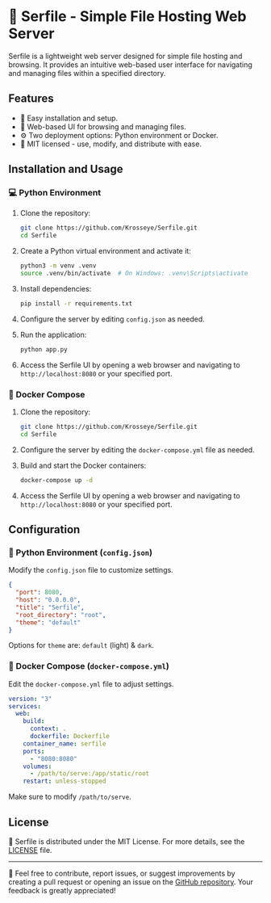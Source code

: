 
# :ocean: Serfile - Simple File Hosting Web Server

Serfile is a lightweight web server designed for simple file hosting and browsing. It provides an intuitive web-based user interface for navigating and managing files within a specified directory.

## Features

- :rocket: Easy installation and setup.
- :file_folder: Web-based UI for browsing and managing files.
- :gear: Two deployment options: Python environment or Docker.
- :scroll: MIT licensed - use, modify, and distribute with ease.

## Installation and Usage

### :computer: Python Environment

1. Clone the repository:

   ```bash
   git clone https://github.com/Krosseye/Serfile.git
   cd Serfile
   ```

2. Create a Python virtual environment and activate it:

   ```bash
   python3 -m venv .venv
   source .venv/bin/activate  # On Windows: .venv\Scripts\activate
   ```

3. Install dependencies:

   ```bash
   pip install -r requirements.txt
   ```

4. Configure the server by editing `config.json` as needed.
5. Run the application:

   ```bash
   python app.py
   ```

6. Access the Serfile UI by opening a web browser and navigating to `http://localhost:8080` or your specified port.

### :whale: Docker Compose

1. Clone the repository:

   ```bash
   git clone https://github.com/Krosseye/Serfile.git
   cd Serfile
   ```

2. Configure the server by editing the `docker-compose.yml` file as needed.
3. Build and start the Docker containers:

   ```bash
   docker-compose up -d
   ```

4. Access the Serfile UI by opening a web browser and navigating to `http://localhost:8080` or your specified port.

## Configuration

### :wrench: Python Environment (`config.json`)

Modify the `config.json` file to customize settings.

```json
{
  "port": 8080,
  "host": "0.0.0.0",
  "title": "Serfile",
  "root_directory": "root",
  "theme": "default"
}
```

Options for `theme` are: `default` (light) & `dark`.

### :whale2: Docker Compose (`docker-compose.yml`)

Edit the `docker-compose.yml` file to adjust settings.

```yaml
version: "3"
services:
  web:
    build:
      context: .
      dockerfile: Dockerfile
    container_name: serfile
    ports:
      - "8080:8080"
    volumes:
      - /path/to/serve:/app/static/root
    restart: unless-stopped
```

Make sure to modify `/path/to/serve`.

## License

:page_with_curl: Serfile is distributed under the MIT License. For more details, see the [LICENSE](LICENSE) file.

---

:speech_balloon: Feel free to contribute, report issues, or suggest improvements by creating a pull request or opening an issue on the [GitHub repository](https://github.com/Krosseye/Serfile). Your feedback is greatly appreciated!
